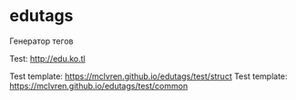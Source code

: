 # edutags
Генератор тегов

Test: http://edu.ko.tl

Test template: https://mclvren.github.io/edutags/test/struct
Test template: https://mclvren.github.io/edutags/test/common
